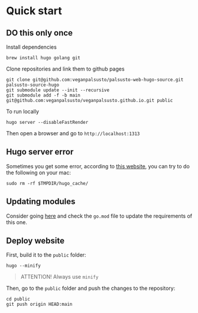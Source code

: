 # Quick start 

## DO this only once 
Install dependencies
```shell
brew install hugo golang git
```

Clone repositories and link them to github pages 
```
git clone git@github.com:veganpalsusto/palsusto-web-hugo-source.git palsusto-source-hugo
git submodule update --init --recursive
git submodule add -f -b main git@github.com:veganpalsusto/veganpalsusto.github.io.git public
```

To run locally
```shell
hugo server --disableFastRender 
```

Then open a browser and go to `http://localhost:1313`

## Hugo server error

Sometimes you get some error, according to [this website](https://wowchemy.com/docs/hugo-tutorials/troubleshooting/#error-failed-to-resolve-output-format), 
you can try to do the following on your mac: 

```
sudo rm -rf $TMPDIR/hugo_cache/
```

## Updating modules

Consider going [here](https://github.com/HugoBlox/theme-research-group) and check the `go.mod` file to update the requirements of this one. 

## Deploy website 
First, build it to the `public` folder: 

```shell
hugo --minify
```
> ATTENTION! Always use `minify`

Then, go to the `public` folder and push the changes to the repository: 
```shell
cd public
git push origin HEAD:main
```
